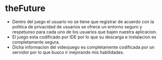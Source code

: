 # theFuture

* Dentro del juego el usuario no se tiene que registrar de acuerdo con la politica de privacidad de usuarios se ofrece un entorno seguro y respetuoso para cada uno de los usuarios que bajen nuestra aplicacion.
* El juego esta codificado por IDE por lo que su descarga e instalacion es completamente segura.
* Dicha informacion del videojuego es completamente codificada por un servidor por lo que busco ir mejorando mis habilidades.
